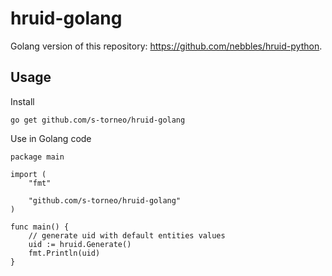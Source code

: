 # hruid-golang

Golang version of this repository: https://github.com/nebbles/hruid-python.

## Usage

Install
```
go get github.com/s-torneo/hruid-golang
```

Use in Golang code
```
package main

import (
	"fmt"

	"github.com/s-torneo/hruid-golang"
)

func main() {
    // generate uid with default entities values
    uid := hruid.Generate()
    fmt.Println(uid)
}
```